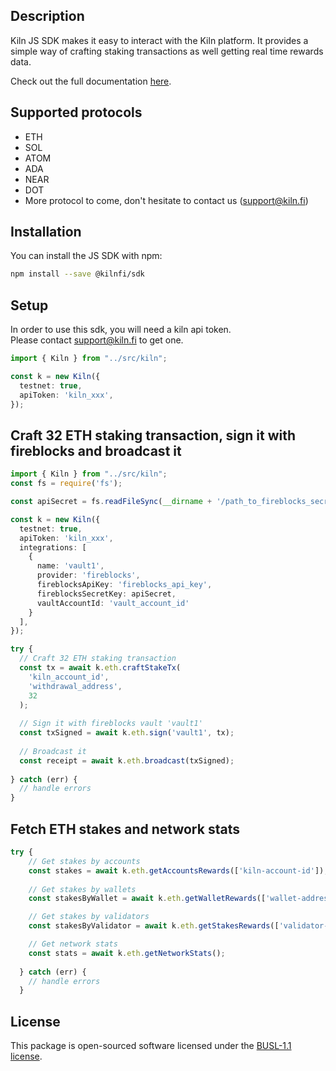 ## Description

Kiln JS SDK makes it easy to interact with the Kiln platform. It provides a simple way of crafting staking transactions as well getting real time rewards data.

Check out the full documentation [here](https://docs.kiln.fi/kiln-connect/).

## Supported protocols
- ETH
- SOL
- ATOM
- ADA
- NEAR
- DOT
- More protocol to come, don't hesitate to contact us (support@kiln.fi)

## Installation

You can install the JS SDK with npm:

```sh
npm install --save @kilnfi/sdk
```

## Setup
In order to use this sdk, you will need a kiln api token.  
Please contact support@kiln.fi to get one.

```typescript
import { Kiln } from "../src/kiln";

const k = new Kiln({
  testnet: true,
  apiToken: 'kiln_xxx',
});
```

## Craft 32 ETH staking transaction, sign it with fireblocks and broadcast it
```typescript
import { Kiln } from "../src/kiln";
const fs = require('fs');

const apiSecret = fs.readFileSync(__dirname + '/path_to_fireblocks_secret', 'utf8');

const k = new Kiln({
  testnet: true,
  apiToken: 'kiln_xxx',
  integrations: [
    {
      name: 'vault1',
      provider: 'fireblocks',
      fireblocksApiKey: 'fireblocks_api_key',
      fireblocksSecretKey: apiSecret,
      vaultAccountId: 'vault_account_id'
    }
  ],
});

try {
  // Craft 32 ETH staking transaction
  const tx = await k.eth.craftStakeTx(
    'kiln_account_id',
    'withdrawal_address',
    32
  );
  
  // Sign it with fireblocks vault 'vault1'
  const txSigned = await k.eth.sign('vault1', tx);
  
  // Broadcast it
  const receipt = await k.eth.broadcast(txSigned);
  
} catch (err) {
  // handle errors
}
```

## Fetch ETH stakes and network stats
```typescript
try {
    // Get stakes by accounts
    const stakes = await k.eth.getAccountsRewards(['kiln-account-id']);
    
    // Get stakes by wallets
    const stakesByWallet = await k.eth.getWalletRewards(['wallet-address']);

    // Get stakes by validators
    const stakesByValidator = await k.eth.getStakesRewards(['validator-address']);

    // Get network stats
    const stats = await k.eth.getNetworkStats();
    
  } catch (err) {
    // handle errors
  }
```

## License
This package is open-sourced software licensed under the [BUSL-1.1 license](https://github.com/kilnfi/sdk-js/blob/main/LICENSE).

